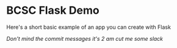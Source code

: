 # BCSC Flask Demo
Here's a short basic example of an app you can create with Flask

<i>Don't mind the commit messages it's 2 am cut me some slack</i>

